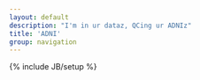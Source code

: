 ```yaml
---
layout: default 
description: "I'm in ur dataz, QCing ur ADNIz"
title: 'ADNI' 
group: navigation
---
```

{% include JB/setup %}

<script type="text/javascript" src="http://code.jquery.com/jquery-1.9.1.min.js"></script>
<script type="text/javascript" src="http://code.highcharts.com/highcharts.js"></script>
<script type="text/javascript" src="http://code.highcharts.com/modules/data.js"></script>

<div id="container0" style="width: 600px; height: 400px; margin: auto auto;"></div>
<div id="container1" style="width: 600px; height: 400px; margin: auto auto;"></div>
<div id="container2" style="width: 600px; height: 400px; margin: auto auto;"></div>
<div id="container3" style="width: 600px; height: 400px; margin: auto auto;"></div>
<div id="container4" style="width: 600px; height: 400px; margin: auto auto;"></div>
<div id="container5" style="width: 600px; height: 400px; margin: auto auto;"></div>
<div id="container6" style="width: 600px; height: 400px; margin: auto auto;"></div>
<div id="container7" style="width: 600px; height: 400px; margin: auto auto;"></div>
<div id="container8" style="width: 600px; height: 400px; margin: auto auto;"></div>

<script type="text/javascript">
databr0s = [
{  csvfile:  '/spins/assets/adni_0.csv',  div:  "#container0",  x:  "Week Number",  title:  "S1",    y: "T1 Contrast" },
{  csvfile:  '/spins/assets/adni_1.csv',  div:  "#container1",  x:  "Week Number",  title:  "S2",    y: "T1 Contrast" },
{  csvfile:  '/spins/assets/adni_2.csv',  div:  "#container2",  x:  "Week Number",  title:  "S3",    y: "T1 Contrast" },
{  csvfile:  '/spins/assets/adni_3.csv',  div:  "#container3",  x:  "Week Number",  title:  "S4",    y: "T1 Contrast" },
{  csvfile:  '/spins/assets/adni_4.csv',  div:  "#container4",  x:  "Week Number",  title:  "S5",    y: "T1 Contrast" },
{  csvfile:  '/spins/assets/adni_5.csv',  div:  "#container5",  x:  "Week Number",  title:  "S2/S1", y: "T1 Ratio" },
{  csvfile:  '/spins/assets/adni_6.csv',  div:  "#container6",  x:  "Week Number",  title:  "S3/S1", y: "T1 Ratio" },
{  csvfile:  '/spins/assets/adni_7.csv',  div:  "#container7",  x:  "Week Number",  title:  "S4/S1", y: "T1 Ratio" },
{  csvfile:  '/spins/assets/adni_8.csv',  div:  "#container8",  x:  "Week Number",  title:  "S5/S1", y: "T1 Ratio" },
]; 

//$(function () {
  for (var i = 0; i < databr0s.length; i++ ) {
    (function (bro) {
      $.get(bro.csvfile, function(csv) {
        $(bro.div).highcharts({
          chart: { type: 'line' },
          data:  { csv: csv },
          title: { text: bro.title },
          yAxis: { title: { text: bro.y } }, 
          xAxis: { title: { text: bro.x } }
          });
      }, "text");
    })(bro = databr0s[i]); 
  }
//});
</script>
